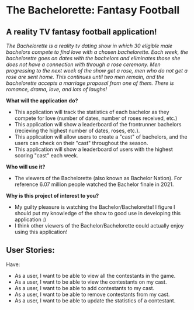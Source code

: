 # The Bachelorette: Fantasy Football

## A reality TV fantasy football application!

*The Bachelorette is a reality tv dating show in which 30 eligible male bachelors compete to find love with a chosen 
bachelorette. Each week, the bachelorette goes on dates with the bachelors and eliminates those she does not have a 
connection with through a rose ceremony. Men progressing to the next week of the show get a rose, men who do not get a rose are sent home. This 
continues until two men remain, and the bachelorette accepts a marriage proposal from one of them. There is romance,
drama, love, and lots of laughs!*

**What will the application do?**
- This application will track the statistics of each bachelor as they compete for love (number of dates, 
number of roses received, etc.)
- This application will show a leaderboard of the frontrunner bachelors 
(recieving the highest number of dates, roses, etc.). 
- This application will allow users to create a "cast" of bachelors, and the users can check on their "cast" throughout 
the season.
- This application will show a leaderboard of users with the highest scoring "cast" each week.

**Who will use it?**
- The viewers of the Bachelorette (also known as Bachelor Nation). For reference 6.07 million people watched
the Bachelor finale in 2021.

**Why is this project of interest to you?**
- My guilty pleasure is watching the Bachelor/Bachelorette! I figure I should put my knowledge of the show to good use 
in developing this application :)
- I think other viewers of the Bachelor/Bachelorette could actually enjoy using this application!

## User Stories:

Have: 
- As a user, I want to be able to view all the contestants in the game.
- As a user, I want to be able to view the contestants on my cast.
- As a user, I want to be able to add contestants to my cast.
- As a user, I want to be able to remove contestants from my cast. 
- As a user, I want to be able to update the statistics of a contestant.
